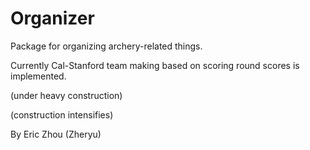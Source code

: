 # Organizer
Package for organizing archery-related things.

Currently Cal-Stanford team making based on scoring round scores is implemented.

(under heavy construction)

(construction intensifies)

By Eric Zhou (Zheryu)

